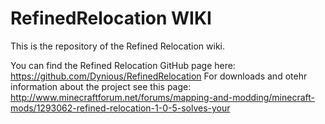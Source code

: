 RefinedRelocation WIKI
===========================

This is the repository of the Refined Relocation wiki.

You can find the Refined Relocation GitHub page here: https://github.com/Dynious/RefinedRelocation
For downloads and otehr information about the project see this page: http://www.minecraftforum.net/forums/mapping-and-modding/minecraft-mods/1293062-refined-relocation-1-0-5-solves-your

